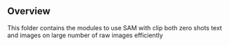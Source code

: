 
## Overview
This folder contains the modules to use SAM with clip both zero shots text and images on large number of raw images efficiently



